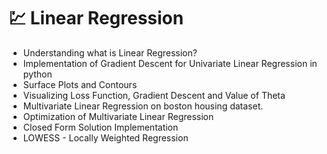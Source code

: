 # 💹 Linear Regression
-  Understanding what is Linear Regression?
-  Implementation of Gradient Descent for Univariate Linear Regression in python
-  Surface Plots and Contours
-  Visualizing Loss Function, Gradient Descent and Value of Theta 
-  Multivariate Linear Regression on boston housing dataset.
-  Optimization of Multivariate Linear Regression 
-  Closed Form Solution Implementation
-  LOWESS - Locally Weighted Regression
